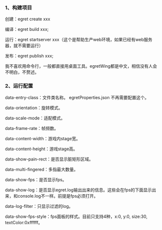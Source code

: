 ### 1、构建项目
创建：egret create xxx

编译：egret build xxx;

运行：egret startserver xxx（这个是帮助生产web环境，如果已经有web服务器，就不需要运行）

发布：egret publish xxx;

我不喜欢用命令行，一般都直接用桌面工具。egretWing都是中文，相信没有人会不明白，不赘述。

### 2、运行配置

data-entry-class：文件类名称。 egretProperties.json 不再需要配置这个。

data-orientation：旋转模式。

data-scale-mode：适配模式。

data-frame-rate：帧频数。

data-content-width：游戏内stage宽。

data-content-height：游戏stage高。

data-show-pain-rect：是否显示脏矩形区域。

data-multi-fingered：多指最大数量。

data-show-fps：是否显示fps。

data-show-log：是否显示egret.log输出出来的信息。这些会在fps的下面显示出来，和console.log不一样。前提是fps必须打开。

data-log-filter：只显示过滤的log。

data-show-fps-style：fps面板的样式。目前只支持4种，x:0, y:0, size:30, textColor:0xffffff。
